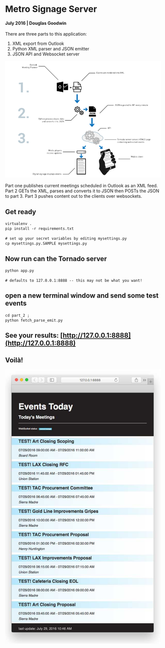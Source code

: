 
# Metro Signage Server
#### July 2016 | Douglas Goodwin

There are three parts to this application:

1. XML export from Outlook
2. Python XML parser and JSON emitter
3. JSON API and Websocket server

![overview](./systemdiagram.png)

Part one publishes current meetings scheduled in Outlook as an XML feed. Part 2 GETs the XML, parses and converts it to JSON then POSTs the JSON to part 3. Part 3 pushes content out to the clients over websockets.

## Get ready

```
virtualenv .
pip install -r requirements.txt

# set up your secret variables by editing mysettings.py
cp mysettings.py.SAMPLE mysettings.py

```

## Now run can the Tornado server

```
python app.py

# defaults to 127.0.0.1:8888 -- this may not be what you want!
```

## open a new terminal window and send some test events


```
cd part_2 ;
python fetch_parse_emit.py
```

## See your results: [http://127.0.0.1:8888](http://127.0.0.1:8888)

## Voilà!

![screenshot](./Public_Meetings_and_branded_me.jpg)
